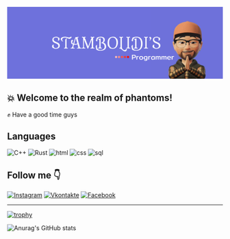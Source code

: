 ![](https://github.com/CrystalPhantom/CrystalPhantom/blob/27999c22d6ff5caf82b4e84bfe8a08e9ad9d97a1/assets/Frame%201%20(1).jpg)
## :boom: Welcome to the realm of phantoms! ##
 :fist: Have a good time guys

## Languages
![C++](https://img.shields.io/badge/-C++-090909?style=for-the-badge&logo=C%2b%2b&logoColor=6296CC)
![Rust](https://img.shields.io/badge/-Rust-090909?style=for-the-badge&logo=Rust&logoColor=FF4500)
![html](https://img.shields.io/badge/-html-090909?style=for-the-badge&logo=HTML5&logoColor=FF7F50)
![css](https://img.shields.io/badge/-css-090909?style=for-the-badge&logo=CSS3&logoColor=4169E1)
![sql](https://img.shields.io/badge/-SQL-090909?style=for-the-badge&logo=MySQL&logoColor=E0FFFF)


## Follow me :point_down:
[![Instagram](https://img.shields.io/badge/-Instagram-090909?style=for-the-badge&logo=instagram&logoColor=6E71DB)](https://www.instagram.com/alexeyshpavda)
[![Vkontakte](https://img.shields.io/badge/-Vkontakte-090909?style=for-the-badge&logo=Vk&logoColor=6E71DB)](https://vk.com/aduanite)
[![Facebook](https://img.shields.io/badge/-Facebook-090909?style=for-the-badge&logo=Facebook&logoColor=6E71DB)]()

---


[![trophy](https://github-profile-trophy.vercel.app/?username=ryo-ma)]([https://github.com/ryo-ma/github-profile-trophy](https://instagram.com/aduanite_xrustal?igshid=ZDdkNTZiNTM=))

![Anurag's GitHub stats](https://github-readme-stats.vercel.app/api?username=CrystalPhantom&show_icons=true&theme=radical)




